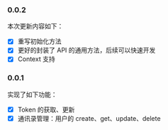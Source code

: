 ### 0.0.2

本次更新内容如下：

- [x] 重写初始化方法
- [x] 更好的封装了 API 的通用方法，后续可以快速开发
- [x] Context 支持

### 0.0.1

实现了如下功能：

- [x] Token 的获取、更新
- [x] 通讯录管理：用户的 create、get、update、delete
